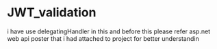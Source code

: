 # JWT_validation


i have use delegatingHandler in this and before this please refer asp.net web api poster that i had attached to
project for better understandin
